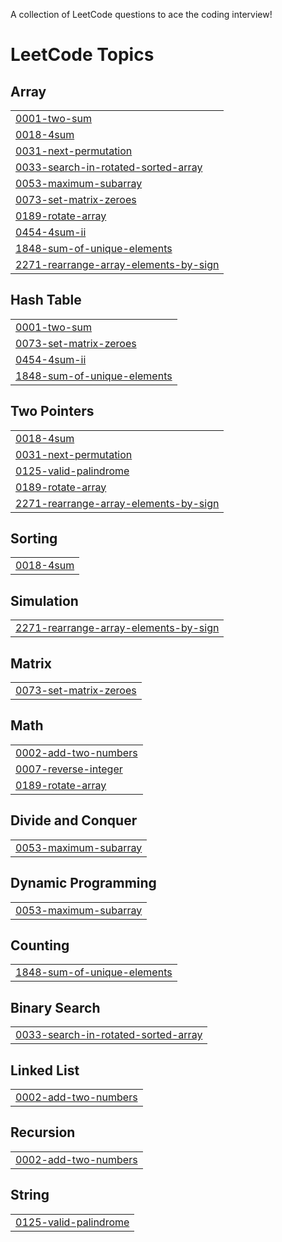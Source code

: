 A collection of LeetCode questions to ace the coding interview!

<!---LeetCode Topics Start-->
# LeetCode Topics
## Array
|  |
| ------- |
| [0001-two-sum](https://github.com/subhamsharrma/LeetCode-ImP-Ques/tree/master/0001-two-sum) |
| [0018-4sum](https://github.com/subhamsharrma/LeetCode-ImP-Ques/tree/master/0018-4sum) |
| [0031-next-permutation](https://github.com/subhamsharrma/LeetCode-ImP-Ques/tree/master/0031-next-permutation) |
| [0033-search-in-rotated-sorted-array](https://github.com/subhamsharrma/LeetCode-ImP-Ques/tree/master/0033-search-in-rotated-sorted-array) |
| [0053-maximum-subarray](https://github.com/subhamsharrma/LeetCode-ImP-Ques/tree/master/0053-maximum-subarray) |
| [0073-set-matrix-zeroes](https://github.com/subhamsharrma/LeetCode-ImP-Ques/tree/master/0073-set-matrix-zeroes) |
| [0189-rotate-array](https://github.com/subhamsharrma/LeetCode-ImP-Ques/tree/master/0189-rotate-array) |
| [0454-4sum-ii](https://github.com/subhamsharrma/LeetCode-ImP-Ques/tree/master/0454-4sum-ii) |
| [1848-sum-of-unique-elements](https://github.com/subhamsharrma/LeetCode-ImP-Ques/tree/master/1848-sum-of-unique-elements) |
| [2271-rearrange-array-elements-by-sign](https://github.com/subhamsharrma/LeetCode-ImP-Ques/tree/master/2271-rearrange-array-elements-by-sign) |
## Hash Table
|  |
| ------- |
| [0001-two-sum](https://github.com/subhamsharrma/LeetCode-ImP-Ques/tree/master/0001-two-sum) |
| [0073-set-matrix-zeroes](https://github.com/subhamsharrma/LeetCode-ImP-Ques/tree/master/0073-set-matrix-zeroes) |
| [0454-4sum-ii](https://github.com/subhamsharrma/LeetCode-ImP-Ques/tree/master/0454-4sum-ii) |
| [1848-sum-of-unique-elements](https://github.com/subhamsharrma/LeetCode-ImP-Ques/tree/master/1848-sum-of-unique-elements) |
## Two Pointers
|  |
| ------- |
| [0018-4sum](https://github.com/subhamsharrma/LeetCode-ImP-Ques/tree/master/0018-4sum) |
| [0031-next-permutation](https://github.com/subhamsharrma/LeetCode-ImP-Ques/tree/master/0031-next-permutation) |
| [0125-valid-palindrome](https://github.com/subhamsharrma/LeetCode-ImP-Ques/tree/master/0125-valid-palindrome) |
| [0189-rotate-array](https://github.com/subhamsharrma/LeetCode-ImP-Ques/tree/master/0189-rotate-array) |
| [2271-rearrange-array-elements-by-sign](https://github.com/subhamsharrma/LeetCode-ImP-Ques/tree/master/2271-rearrange-array-elements-by-sign) |
## Sorting
|  |
| ------- |
| [0018-4sum](https://github.com/subhamsharrma/LeetCode-ImP-Ques/tree/master/0018-4sum) |
## Simulation
|  |
| ------- |
| [2271-rearrange-array-elements-by-sign](https://github.com/subhamsharrma/LeetCode-ImP-Ques/tree/master/2271-rearrange-array-elements-by-sign) |
## Matrix
|  |
| ------- |
| [0073-set-matrix-zeroes](https://github.com/subhamsharrma/LeetCode-ImP-Ques/tree/master/0073-set-matrix-zeroes) |
## Math
|  |
| ------- |
| [0002-add-two-numbers](https://github.com/subhamsharrma/LeetCode-ImP-Ques/tree/master/0002-add-two-numbers) |
| [0007-reverse-integer](https://github.com/subhamsharrma/LeetCode-ImP-Ques/tree/master/0007-reverse-integer) |
| [0189-rotate-array](https://github.com/subhamsharrma/LeetCode-ImP-Ques/tree/master/0189-rotate-array) |
## Divide and Conquer
|  |
| ------- |
| [0053-maximum-subarray](https://github.com/subhamsharrma/LeetCode-ImP-Ques/tree/master/0053-maximum-subarray) |
## Dynamic Programming
|  |
| ------- |
| [0053-maximum-subarray](https://github.com/subhamsharrma/LeetCode-ImP-Ques/tree/master/0053-maximum-subarray) |
## Counting
|  |
| ------- |
| [1848-sum-of-unique-elements](https://github.com/subhamsharrma/LeetCode-ImP-Ques/tree/master/1848-sum-of-unique-elements) |
## Binary Search
|  |
| ------- |
| [0033-search-in-rotated-sorted-array](https://github.com/subhamsharrma/LeetCode-ImP-Ques/tree/master/0033-search-in-rotated-sorted-array) |
## Linked List
|  |
| ------- |
| [0002-add-two-numbers](https://github.com/subhamsharrma/LeetCode-ImP-Ques/tree/master/0002-add-two-numbers) |
## Recursion
|  |
| ------- |
| [0002-add-two-numbers](https://github.com/subhamsharrma/LeetCode-ImP-Ques/tree/master/0002-add-two-numbers) |
## String
|  |
| ------- |
| [0125-valid-palindrome](https://github.com/subhamsharrma/LeetCode-ImP-Ques/tree/master/0125-valid-palindrome) |
<!---LeetCode Topics End-->